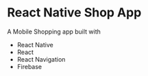 # React Native Shop App

A Mobile Shopping app built with 

- React Native
- React
- React Navigation
- Firebase
